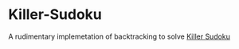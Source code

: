 # Killer-Sudoku
A rudimentary implemetation of backtracking to solve <a href='https://en.wikipedia.org/wiki/Killer_sudoku'>Killer Sudoku</a>
